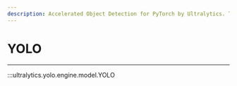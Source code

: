 ```yaml
---
description: Accelerated Object Detection for PyTorch by Ultralytics. Train on a custom dataset or apply pre-trained models using YOLO v3, v4, or v5.
---
```


# YOLO
---
:::ultralytics.yolo.engine.model.YOLO
<br><br>